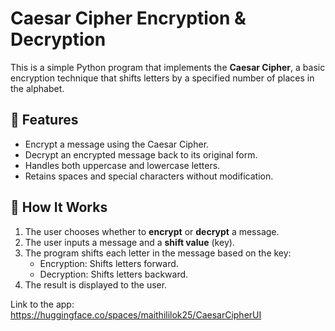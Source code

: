 # Caesar Cipher Encryption & Decryption  
                                
This is a simple Python program that implements the **Caesar Cipher**, a basic encryption technique that shifts letters by a specified number of places in the  alphabet.   
  
## 📌 Features 
- Encrypt a message using the Caesar Cipher. 
- Decrypt an encrypted message back to its original form.
- Handles both uppercase and lowercase letters.
- Retains spaces and special characters without modification.
 
## 🚀 How It Works
1. The user chooses whether to **encrypt** or **decrypt** a message.
2. The user inputs a message and a **shift value** (key).
3. The program shifts each letter in the message based on the key:
   - Encryption: Shifts letters forward.
   - Decryption: Shifts letters backward.
4. The result is displayed to the user.

Link to the app: https://huggingface.co/spaces/maithililok25/CaesarCipherUI
